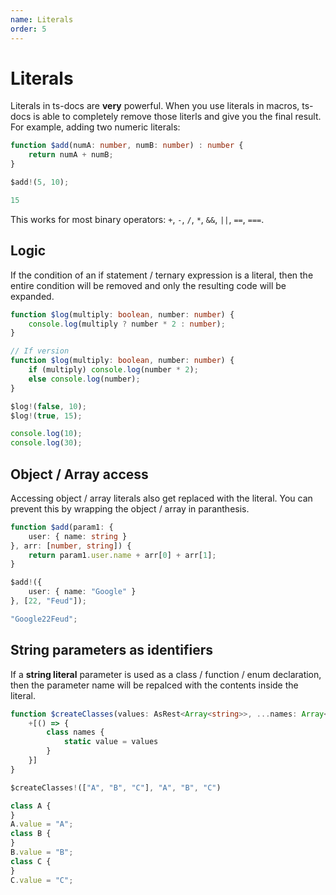 ```yaml
---
name: Literals
order: 5
---
```


# Literals

Literals in ts-docs are **very** powerful. When you use literals in macros, ts-docs is able to completely remove those literls and give you the final result. For example, adding two numeric literals:

```ts --Macro
function $add(numA: number, numB: number) : number {
    return numA + numB;
}
```
```ts --Call
$add!(5, 10);
```
```ts --Result
15
```

This works for most binary operators: `+`, `-`, `/`, `*`, `&&`, `||`, `==`, `===`.

## Logic

If the condition of an if statement / ternary expression is a literal, then the entire condition will be removed and only the resulting code will be expanded.

```ts --Macro
function $log(multiply: boolean, number: number) {
    console.log(multiply ? number * 2 : number);
}

// If version
function $log(multiply: boolean, number: number) {
    if (multiply) console.log(number * 2);
    else console.log(number);
}
```
```ts --Call
$log!(false, 10);
$log!(true, 15);
```
```ts --Result
console.log(10);
console.log(30);
```

## Object / Array access

Accessing object / array literals also get replaced with the literal. You can prevent this by wrapping the object / array in paranthesis.

```ts --Macro
function $add(param1: {
    user: { name: string }
}, arr: [number, string]) {
    return param1.user.name + arr[0] + arr[1];
}
```
```ts --Call
$add!({
    user: { name: "Google" }
}, [22, "Feud"]);
```
```js --Result
"Google22Feud";
```

## String parameters as identifiers

If a **string literal** parameter is used as a class / function / enum declaration, then the parameter name will be repalced with the contents inside the literal.

```ts --Macro
function $createClasses(values: AsRest<Array<string>>, ...names: Array<string>) {
    +[() => {
        class names {
            static value = values
        }
    }]
}
```
```ts --Call
$createClasses!(["A", "B", "C"], "A", "B", "C")
```
```js --Result
class A {
}
A.value = "A";
class B {
}
B.value = "B";
class C {
}
C.value = "C";
```